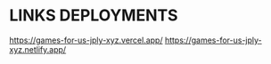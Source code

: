 # LINKS DEPLOYMENTS

https://games-for-us-jply-xyz.vercel.app/
https://games-for-us-jply-xyz.netlify.app/
